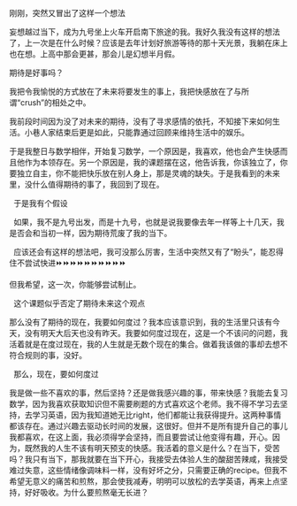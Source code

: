 

刚刚，突然又冒出了这样一个想法

妄想越过当下，成为九号坐上火车开启南下旅途的我。我好久我没有这样的想法了，上一次是在什么时候？应该是去年计划好旅游等待的那十天光景，我躺在床上也在想。上高中那会更甚，那会儿是幻想半月假。

期待是好事吗？

我把令我愉悦的方式放在了未来将要发生的事上，我把快感放在了与所谓“crush”的相处之中。

我前段时间因为没了对未来的期待，没有了寻求感情的依托，不知接下来如何生活。小巷人家结束后更是如此，只能靠通过回顾来维持生活中的娱乐。

于是我整日与数学相伴，开始复习数学，一个原因是，我喜欢，他也会产生快感而且他作为本领存在。另一个原因是，我的课题摆在这，他告诉我，你该独立了，你要独立自主，你不能把快乐放在别人身上，那是灵魂的缺失。于是我看到的未来里，没什么值得期待的事了，我回到了现在。

  于是我有个假设

  如果，我不是九号出发，而是十九号，也就是说我要像去年一样等上十几天，我是否会和当初一样，因为期待荒废了我的当下。

  应该还会有这样的想法吧，我可没那么厉害，生活中突然又有了“盼头”，能忍得住不尝试快进⏩️⏩️⏩️⏩️⏩️⏩️⏩️⏩️⏩️⏩️

但我希望，这一次，你能够尝试制止。

  这个课题似乎否定了期待未来这个观点

那么没有了期待的现在，我要如何度过？我本应该意识到，我的生活里只该有今天，没有明天大后天也没有昨天。我要如何度过现在，这是一个不该问的问题，我活着就是在度过现在，我的人生就是无数个现在的集合。做着我该做的事却去想不符合规则的事，没好。

  那么，现在，要如何度过

我是做一些不喜欢的事，然后坚持？还是做我感兴趣的事，带来快感？我能去复习数学，因为我喜欢获取知识但不需要刷题的方式喜欢这个老师。我不得不学习去坚持，去学习英语，因为我知道她无比right，他们都能让我获得提升。这两种事情都该存在。通过兴趣去驱动长时间的发展，这很好。但并不是所有提升自己的事儿我都喜欢，在这上面，我必须得学会坚持，而且要尝试让他变得有趣，开心。因为，既然我的人生不该有明天预支的快感。我活着的意义是什么？在当下，受苦吗？我只有当下，那我就要在当下开心，我接受去体验人生的酸甜苦辣咸，我接受难过失意，这些情绪像调味料一样，没有好坏之分，只需要正确的recipe。但我不希望无意义的痛苦和煎熬，那会使我减寿，明明可以放松的去学英语，再来上点坚持，好好吸收。为什么要煎熬毫无长进？